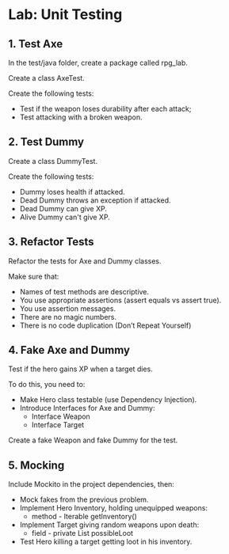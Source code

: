 # Lab: Unit Testing

## 1. Test Axe

In the test/java folder, create a package called rpg_lab.

Create a class AxeTest.

Create the following tests:
- Test if the weapon loses durability after each attack;
- Test attacking with a broken weapon.

## 2.	Test Dummy

Create a class DummyTest.

Create the following tests:
- Dummy loses health if attacked.
- Dead Dummy throws an exception if attacked.
- Dead Dummy can give XP.
- Alive Dummy can't give XP.

## 3. Refactor Tests

Refactor the tests for Axe and Dummy classes.

Make sure that:
- Names of test methods are descriptive.
- You use appropriate assertions (assert equals vs assert true).
- You use assertion messages.
- There are no magic numbers.
- There is no code duplication (Don’t Repeat Yourself)


## 4. Fake Axe and Dummy

Test if the hero gains XP when a target dies.

To do this, you need to:
- Make Hero class testable (use Dependency Injection).
- Introduce Interfaces for Axe and Dummy:
    <ul>
        <li>Interface Weapon</li>
        <li>Interface Target</li>
    </ul>

Create a fake Weapon and fake Dummy for the test.

## 5. Mocking

Include Mockito in the project dependencies, then:

- Mock fakes from the previous problem.
- Implement Hero Inventory, holding unequipped weapons:
    <ul>
        <li>method - Iterable<Weapon> getInventory()</li>
    </ul>
- Implement Target giving random weapons upon death:
    <ul>
        <li>field - private List<Weapon> possibleLoot</li>
    </ul>
- Test Hero killing a target getting loot in his inventory.